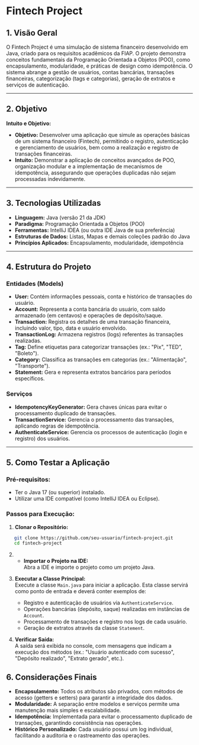 # Fintech Project

## 1. Visão Geral

O Fintech Project é uma simulação de sistema financeiro desenvolvido em Java, criado para os requisitos acadêmicos da FIAP. O projeto demonstra conceitos fundamentais da Programação Orientada a Objetos (POO), como encapsulamento, modularidade, e práticas de design como idempotência. O sistema abrange a gestão de usuários, contas bancárias, transações financeiras, categorização (tags e categorias), geração de extratos e serviços de autenticação.

---

## 2. Objetivo

**Intuito e Objetivo:**
- **Objetivo:** Desenvolver uma aplicação que simule as operações básicas de um sistema financeiro (Fintech), permitindo o registro, autenticação e gerenciamento de usuários, bem como a realização e registro de transações financeiras.
- **Intuito:** Demonstrar a aplicação de conceitos avançados de POO, organização modular e a implementação de mecanismos de idempotência, assegurando que operações duplicadas não sejam processadas indevidamente.

---

## 3. Tecnologias Utilizadas

- **Linguagem:** Java (versão 21 da JDK)
- **Paradigma:** Programação Orientada a Objetos (POO)
- **Ferramentas:** IntelliJ IDEA (ou outra IDE Java de sua preferência)
- **Estruturas de Dados:** Listas, Mapas e demais coleções padrão do Java
- **Princípios Aplicados:** Encapsulamento, modularidade, idempotência

---

## 4. Estrutura do Projeto

### Entidades (Models)
- **User:** Contém informações pessoais, conta e histórico de transações do usuário.
- **Account:** Representa a conta bancária do usuário, com saldo armazenado (em centavos) e operações de depósito/saque.
- **Transaction:** Registra os detalhes de uma transação financeira, incluindo valor, tipo, data e usuário envolvido.
- **TransactionLog:** Armazena registros (logs) referentes às transações realizadas.
- **Tag:** Define etiquetas para categorizar transações (ex.: "Pix", "TED", "Boleto").
- **Category:** Classifica as transações em categorias (ex.: "Alimentação", "Transporte").
- **Statement:** Gera e representa extratos bancários para períodos específicos.

### Serviços
- **IdempotencyKeyGenerator:** Gera chaves únicas para evitar o processamento duplicado de transações.
- **TransactionService:** Gerencia o processamento das transações, aplicando regras de idempotência.
- **AuthenticateService:** Gerencia os processos de autenticação (login e registro) dos usuários.

---

## 5. Como Testar a Aplicação

### Pré-requisitos:
- Ter o Java 17 (ou superior) instalado.
- Utilizar uma IDE compatível (como IntelliJ IDEA ou Eclipse).

### Passos para Execução:
1. **Clonar o Repositório:**
```sh
   git clone https://github.com/seu-usuario/fintech-project.git
   cd fintech-project
```

2. - **Importar o Projeto na IDE:**  
     Abra a IDE e importe o projeto como um projeto Java.

3. **Executar a Classe Principal:**  
   Execute a classe `Main.java` para iniciar a aplicação. Esta classe servirá como ponto de entrada e deverá conter exemplos de:
    - Registro e autenticação de usuários via `AuthenticateService`.
    - Operações bancárias (depósito, saque) realizadas em instâncias de `Account`.
    - Processamento de transações e registro nos logs de cada usuário.
    - Geração de extratos através da classe `Statement`.

4. **Verificar Saída:**  
   A saída será exibida no console, com mensagens que indicam a execução dos métodos (ex.: "Usuário autenticado com sucesso", "Depósito realizado", "Extrato gerado", etc.).

## 6. Considerações Finais

- **Encapsulamento:** Todos os atributos são privados, com métodos de acesso (getters e setters) para garantir a integridade dos dados.
- **Modularidade:** A separação entre modelos e serviços permite uma manutenção mais simples e escalabilidade.
- **Idempotência:** Implementada para evitar o processamento duplicado de transações, garantindo consistência nas operações.
- **Histórico Personalizado:** Cada usuário possui um log individual, facilitando a auditoria e o rastreamento das operações.